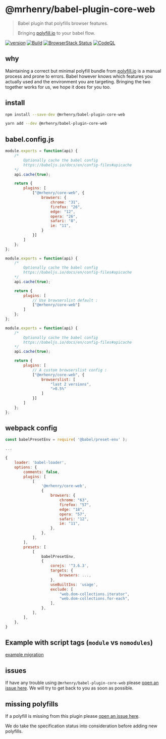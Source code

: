 # @mrhenry/babel-plugin-core-web

> Babel plugin that polyfills browser features.
>
> Bringing [polyfill.io](https://polyfill.io/v3/) to your babel flow.

[![version](https://img.shields.io/npm/v/@mrhenry/babel-plugin-core-web.svg)](https://www.npmjs.com/package/@mrhenry/babel-plugin-core-web) [![Build](https://github.com/mrhenry/core-web/workflows/Build/badge.svg)](https://github.com/mrhenry/core-web/actions/workflows/build-and-test.yml) [![BrowserStack Status](https://automate.browserstack.com/badge.svg?badge_key=aG8ra0x5L2xhbEhIOHh2U003NWI1T3pYVTVUZDFJNEU1cHJLU0JPSFhWZz0tLVJwMm13ekViMGs3VFJQeTR6V3lpeXc9PQ==--cdb365a51e633a467329a4b6a475c736b7578a09)](https://automate.browserstack.com/public-build/aG8ra0x5L2xhbEhIOHh2U003NWI1T3pYVTVUZDFJNEU1cHJLU0JPSFhWZz0tLVJwMm13ekViMGs3VFJQeTR6V3lpeXc9PQ==--cdb365a51e633a467329a4b6a475c736b7578a09) [![CodeQL](https://github.com/mrhenry/core-web/workflows/CodeQL/badge.svg)](https://github.com/mrhenry/core-web/actions/workflows/codeql-analysis.yml)


## why

Maintaining a correct but minimal polyfill bundle from [polyfill.io](https://polyfill.io/v3/) is a manual process and prone to errors. Babel however knows which features you actually used and the environment you are targeting. Bringing the two together works for us, we hope it does for you too.

## install

```sh
npm install --save-dev @mrhenry/babel-plugin-core-web
```

```sh
yarn add --dev @mrhenry/babel-plugin-core-web
```

## babel.config.js

```js
module.exports = function(api) {
	/*
		Optionally cache the babel config
		https://babeljs.io/docs/en/config-files#apicache
	*/
	api.cache(true);

	return {
		plugins: [
			["@mrhenry/core-web", {
				browsers: {
					chrome: "31",
					firefox: "26",
					edge: "12",
					opera: "26",
					safari: "8",
					ie: "11",
				}
			}]
		]
	};
};
```

```js
module.exports = function(api) {
	/*
		Optionally cache the babel config
		https://babeljs.io/docs/en/config-files#apicache
	*/
	api.cache(true);

	return {
		plugins: [
			// Use browserslist default :
			["@mrhenry/core-web"]
		]
	};
};
```

```js
module.exports = function(api) {
	/*
		Optionally cache the babel config
		https://babeljs.io/docs/en/config-files#apicache
	*/
	api.cache(true);

	return {
		plugins: [
			// A custom browserslist config :
			["@mrhenry/core-web", {
				browserslist: [
					"last 2 versions",
					">0.5%"
				]
			}]
		]
	};
};
```

## webpack config

```js
const babelPresetEnv = require( '@babel/preset-env' );

...

{
	loader: 'babel-loader',
	options: {
		comments: false,
		plugins: [
			[
				'@mrhenry/core-web',
				{
					browsers: {
						chrome: "63",
						firefox: "57",
						edge: "18",
						opera: "57",
						safari: "12",
						ie: "11",
					},
				},
			],
		],
		presets: [
			[
				babelPresetEnv,
				{
					corejs: '^3.6.3',
					targets: {
						browsers: ...,
					},
					useBuiltIns: 'usage',
					exclude: [
						"web.dom-collections.iterator",
						"web.dom-collections.for-each",
					],
				},
			],
		],
	},
}
```

## Example with script tags (`module` vs `nomodules`)

[example migration](https://github.com/mrhenry/core-web-example-script-tag)

## issues

If have any trouble using `@mrhenry/babel-plugin-core-web` please [open an issue here](https://github.com/mrhenry/core-web/issues/new?assignees=&labels=bug&template=report-a-bug.md&title=). We will try to get back to you as soon as possible.


## missing polyfills

If a polyfill is missing from this plugin please [open an issue here](https://github.com/mrhenry/core-web/issues/new?assignees=&labels=missing-polyfill&template=request-a-polyfill.md&title=).

We do take the specification status into consideration before adding new polyfills.
